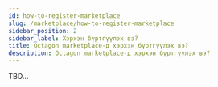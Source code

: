 ```yaml
---
id: how-to-register-marketplace
slug: /marketplace/how-to-register-marketplace
sidebar_position: 2
sidebar_label: Хэрхэн бүртгүүлэх вэ?
title: Octagon marketplace-д хэрхэн бүртгүүлэх вэ?
description: Octagon marketplace-д хэрхэн бүртгүүлэх вэ?
---
```


TBD...